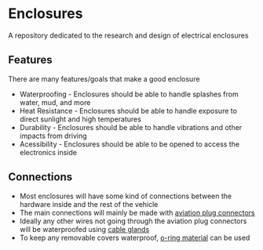 # Enclosures

A repository dedicated to the research and design of electrical enclosures

## Features

There are many features/goals that make a good enclosure

* Waterproofing - Enclosures should be able to handle splashes from water, mud, and more
* Heat Resistance - Enclosures should be able to handle exposure to direct sunlight and high temperatures
* Durability - Enclosures should be able to handle vibrations and other impacts from driving
* Acessibility - Enclosures should be able to be opened to access the electronics inside

## Connections

* Most enclosures will have some kind of connections between the hardware inside and the rest of the vehicle
* The main connections will mainly be made with [aviation plug connectors](https://m.media-amazon.com/images/I/61v8dHQIpRL._AC_UF894,1000_QL80_.jpg)
* Ideally any other wires not going through the aviation plug connectors will be waterproofed using [cable glands](https://www.metalcablegland.com/wp-content/uploads/2019/03/cable-glands-on-waterproof-enclosure.jpg)
* To keep any removable covers waterproof, [o-ring material](https://www.mcmaster.com/12975K32) can be used 

